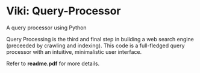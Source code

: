 # Viki: Query-Processor
A query processor using Python

Query Processing is the third and final step in building a web search engine (preceeded by crawling and indexing). This code is a full-fledged query processor with an intuitive, minimalistic user interface.

Refer to <b>readme.pdf</b> for more details.
